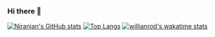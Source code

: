 ### Hi there 👋

[![Niranjan's GitHub stats](https://github-readme-stats.vercel.app/api?username=niranjan-10&show_icons=true&theme=radical)](https://github.com/niranjan-10)
[![Top Langs](https://github-readme-stats.vercel.app/api/top-langs/?username=niranjan-10)](https://github.com/niranjan-10)
[![willianrod's wakatime stats](https://github-readme-stats.vercel.app/api/wakatime?username=willianrod)](https://github.com/anuraghazra/github-readme-stats)









<!--
**Niranjan-10/Niranjan-10** is a ✨ _special_ ✨ repository because its `README.md` (this file) appears on your GitHub profile.

Here are some ideas to get you started:

- 🔭 I’m currently working on ...
- 🌱 I’m currently learning ...
- 👯 I’m looking to collaborate on ...
- 🤔 I’m looking for help with ...
- 💬 Ask me about ...
- 📫 How to reach me: ...
- 😄 Pronouns: ...
- ⚡ Fun fact: ...
-->
